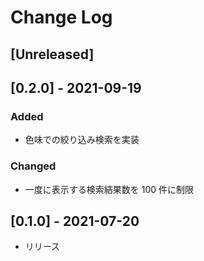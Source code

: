 # Change Log

## [Unreleased]

## [0.2.0] - 2021-09-19

### Added

- 色味での絞り込み検索を実装

### Changed

- 一度に表示する検索結果数を 100 件に制限

## [0.1.0] - 2021-07-20

- リリース
